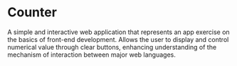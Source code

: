 # Counter
A simple and interactive web application that represents an app exercise on the basics of front-end development. Allows the user to display and control numerical value through clear buttons, enhancing understanding of the mechanism of interaction between major web languages.
